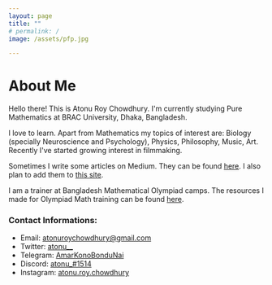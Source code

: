 ```yaml
---
layout: page
title: ""
# permalink: /
image: /assets/pfp.jpg

---
```


 
# About Me
Hello there! This is Atonu Roy Chowdhury. I'm currently studying Pure Mathematics at BRAC University, Dhaka, Bangladesh. 


I love to learn. Apart from Mathematics my topics of interest are: Biology (specially Neuroscience and Psychology), Physics, Philosophy, Music, Art. Recently I've started growing interest in filmmaking. 


Sometimes I write some articles on Medium. They can be found [here](https://atonu-roy-chowdhury.medium.com). I also plan to add them to [this site](/writings). 

I am a trainer at Bangladesh Mathematical Olympiad camps. The resources I made for Olympiad Math training can be found [here](/olymath). 


### Contact Informations:

 - Email: [atonuroychowdhury@gmail.com](mailto:atonuroychowdhury@gmail.com)
 - Twitter: [atonu__](https://twitter.com/atonu__)
 - Telegram: [AmarKonoBonduNai](https://t.me/AmarKonoBonduNai)
 - Discord: [atonu_#1514](https://discordapp.com/users/692066406384271451/)
 - Instagram: [atonu.roy.chowdhury](https://instagram.com/atonu.roy.chowdhury)
